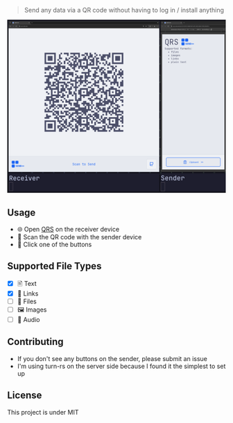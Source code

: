 > Send any data via a QR code without having to log in / install anything

![screenshot](ui.png)

## Usage

- 🌐 Open [QRS](https://qrs.snlx.net) on the receiver device
- 📱 Scan the QR code with the sender device
- 📨 Click one of the buttons

## Supported File Types

- [x] 🖹 Text
- [x] 🔗 Links
- [ ] 📂 Files
- [ ] 🖼️ Images
- [ ] 🎤 Audio

## Contributing

- If you don't see any buttons on the sender, please submit an issue
- I'm using turn-rs on the server side because I found it the simplest to set up

## License

This project is under MIT
